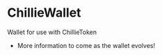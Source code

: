 # ChillieWallet
Wallet for use with ChillieToken

- More information to come as the wallet evolves!

